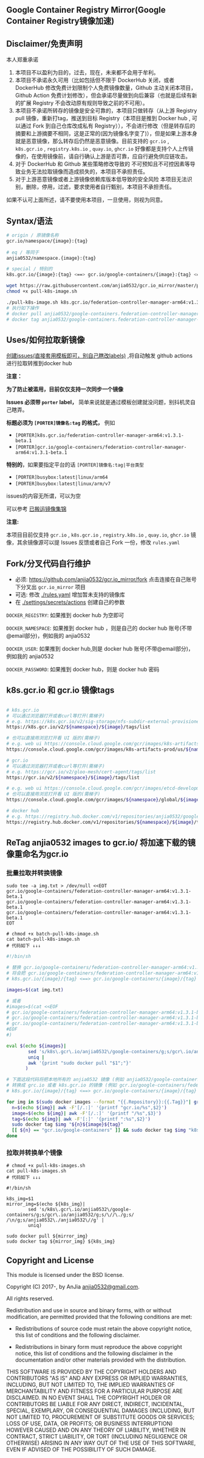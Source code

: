 Google Container Registry Mirror(Google Container Registry镜像加速)
-------

Disclaimer/免责声明
-------
本人郑重承诺
1. 本项目不以盈利为目的，过去，现在，未来都不会用于牟利。
2. 本项目不承诺永久可用（比如包括但不限于 DockerHub 关闭，或者 DockerHub 修改免费计划限制个人免费镜像数量，Github 主动关闭本项目，Github Action 免费计划修改），但会承诺尽量做到向后兼容（也就是后续有新的扩展 Registry 不会改动原有规则导致之前的不可用）。
3. 本项目不承诺所转存的镜像是安全可靠的，本项目只做转存（从上游 Registry pull 镜像，重新打tag，推送到目标 Registry（本项目是推到 Docker hub , 可以通过 Fork 到自己仓库改成私有 Registry）），不会进行修改（但是转存后的摘要和上游摘要不相同，这是正常的(因为镜像名字变了)），但是如果上游本身就是恶意镜像，那么转存后仍然是恶意镜像。目前支持的 `gcr.io` , `k8s.gcr.io` , `registry.k8s.io` , `quay.io`, `ghcr.io` 好像都是支持个人上传镜像的，在使用镜像前，请自行确认上游是否可靠，应自行避免供应链攻击。
4. 对于 DockerHub 和 Github 某些策略修改导致的 不可预知且不可控因素等导致业务无法拉取镜像而造成损失的，本项目不承担责任。
5. 对于上游恶意镜像或者上游镜像依赖库版本低导致的安全风险 本项目无法识别，删除，停用，过滤，要求使用者自行甄别，本项目不承担责任。

如果不认可上面所述，请不要使用本项目，一旦使用，则视为同意。

Syntax/语法
-------

```bash
# origin / 原镜像名称
gcr.io/namespace/{image}:{tag}
 
# eq / 等同于
anjia0532/namespace.{image}:{tag}

# special / 特别的
k8s.gcr.io/{image}:{tag} <==> gcr.io/google-containers/{image}:{tag} <==> anjia0532/google-containers.{image}:{tag}

wget https://raw.githubusercontent.com/anjia0532/gcr.io_mirror/master/pull-k8s-image.sh
chmod +x pull-k8s-image.sh

./pull-k8s-image.sh k8s.gcr.io/federation-controller-manager-arm64:v1.3.1-beta.1
# 执行如下操作
# docker pull anjia0532/google-containers.federation-controller-manager-arm64:v1.3.1-beta.1
# docker tag anjia0532/google-containers.federation-controller-manager-arm64:v1.3.1-beta.1 k8s.gcr.io/federation-controller-manager-arm64:v1.3.1-beta.1
```

Uses/如何拉取新镜像
-------
[创建issues(直接套用模板即可，别自己瞎改labels)](https://github.com/anjia0532/gcr.io_mirror/issues/new?assignees=&labels=porter&template=porter.md&title=%5BPORTER%5D) ,将自动触发 github actions 进行拉取转推到docker hub

**注意：**

**为了防止被滥用，目前仅仅支持一次同步一个镜像**

**Issues 必须带 `porter` label，** 简单来说就是通过模板创建就没问题，别抖机灵自己瞎弄。

**标题必须为 `[PORTER]镜像名:tag` 的格式，** 例如
- `[PORTER]k8s.gcr.io/federation-controller-manager-arm64:v1.3.1-beta.1`
- `[PORTER]gcr.io/google-containers/federation-controller-manager-arm64:v1.3.1-beta.1`

**特别的**，如果要指定平台的话 `[PORTER]镜像名:tag|平台类型`
- `[PORTER]busybox:latest|linux/arm64`
- `[PORTER]busybox:latest|linux/arm/v7`

issues的内容无所谓，可以为空

可以参考 [已搬运镜像集锦](https://github.com/anjia0532/gcr.io_mirror/issues?q=is%3Aissue+label%3Aporter+)

**注意:**

本项目目前仅支持 `gcr.io` , `k8s.gcr.io` , `registry.k8s.io` , `quay.io`, `ghcr.io` 镜像，其余镜像源可以提 Issues 反馈或者自己 Fork 一份，修改 `rules.yaml`


Fork/分叉代码自行维护
-------

- 必须: <https://github.com/anjia0532/gcr.io_mirror/fork> 点击连接在自己账号下分叉出 `gcr.io_mirror` 项目
- 可选: 修改 [./rules.yaml](./rules.yaml) 增加暂未支持的镜像库
- 在 [./settings/secrets/actions](../../settings/secrets/actions) 创建自己的参数

`DOCKER_REGISTRY`: 如果推到 docker hub 为空即可

`DOCKER_NAMESPACE`: 如果推到 docker hub ，则是自己的 docker hub 账号(不带@email部分)，例如我的 anjia0532

`DOCKER_USER`: 如果推到 docker hub,则是 docker hub 账号(不带@email部分)，例如我的 anjia0532

`DOCKER_PASSWORD`: 如果推到 docker hub，则是 docker hub 密码

k8s.gcr.io 和 gcr.io 镜像tags
------
```bash

# k8s.gcr.io
# 可以通过浏览器打开或者curl等打开(需梯子)
# e.g. https://k8s.gcr.io/v2/sig-storage/nfs-subdir-external-provisioner/tags/list
https://k8s.gcr.io/v2/${namespace}/${image}/tags/list

# 也可以直接用浏览打开看 UI 版的(需梯子)
# e.g. web ui https://console.cloud.google.com/gcr/images/k8s-artifacts-prod/us/sig-storage/nfs-subdir-external-provisioner
https://console.cloud.google.com/gcr/images/k8s-artifacts-prod/us/${namespace}/${image}

# gcr.io
# 可以通过浏览器打开或者curl等打开(需梯子)
# e.g. https://gcr.io/v2/gloo-mesh/cert-agent/tags/list 
https://gcr.io/v2/${namespace}/${image}/tags/list

# e.g. web ui https://console.cloud.google.com/gcr/images/etcd-development/global/etcd
# 也可以直接用浏览打开看 UI 版的(需梯子)
https://console.cloud.google.com/gcr/images/${namespace}/global/${image}

# docker hub
# e.g. https://registry.hub.docker.com/v1/repositories/anjia0532/google-containers.sig-storage.nfs-subdir-external-provisioner/tags
https://registry.hub.docker.com/v1/repositories/${namespace}/${image}/tags

```

ReTag anjia0532 images to gcr.io/ 将加速下载的镜像重命名为gcr.io
-------

### 批量拉取并转换镜像

```shell
sudo tee -a img.txt > /dev/null <<EOT
gcr.io/google-containers/federation-controller-manager-arm64:v1.3.1-beta.1
gcr.io/google-containers/federation-controller-manager-arm64:v1.3.1-beta.1
gcr.io/google-containers/federation-controller-manager-arm64:v1.3.1-beta.1
EOT

# chmod +x batch-pull-k8s-image.sh
cat batch-pull-k8s-image.sh
# 代码如下 ↓↓↓
```

```bash
#!/bin/sh

# 替换 gcr.io/google-containers/federation-controller-manager-arm64:v1.3.1-beta.1 为真实 image
# 将会把 gcr.io/google-containers/federation-controller-manager-arm64:v1.3.1-beta.1 转换为 anjia0532/google-containers.federation-controller-manager-arm64:v1.3.1-beta.1 并且会拉取他
# k8s.gcr.io/{image}/{tag} <==> gcr.io/google-containers/{image}/{tag} <==> anjia0532/google-containers.{image}/{tag}

images=$(cat img.txt)

# 或者 
#images=$(cat <<EOF
# gcr.io/google-containers/federation-controller-manager-arm64:v1.3.1-beta.1
# gcr.io/google-containers/federation-controller-manager-arm64:v1.3.1-beta.1
# gcr.io/google-containers/federation-controller-manager-arm64:v1.3.1-beta.1
#EOF
#)

eval $(echo ${images}|
        sed 's/k8s\.gcr\.io/anjia0532\/google-containers/g;s/gcr\.io/anjia0532/g;s/\//\./g;s/ /\n/g;s/anjia0532\./anjia0532\//g' |
        uniq |
        awk '{print "sudo docker pull "$1";"}'
       )

# 下面这段代码将把本地所有的 anjia0532 镜像 (例如 anjia0532/google-containers.federation-controller-manager-arm64:v1.3.1-beta.1 )
# 转换成 grc.io 或者 k8s.gcr.io 的镜像 (例如 gcr.io/google-containers/federation-controller-manager-arm64:v1.3.1-beta.1)
# k8s.gcr.io/{image}/{tag} <==> gcr.io/google-containers/{image}/{tag} <==> anjia0532/google-containers.{image}/{tag}

for img in $(sudo docker images --format "{{.Repository}}:{{.Tag}}"| grep "anjia0532"); do
  n=$(echo ${img}| awk -F'[/.:]' '{printf "gcr.io/%s",$2}')
  image=$(echo ${img}| awk -F'[/.:]' '{printf "/%s",$3}')
  tag=$(echo ${img}| awk -F'[:]' '{printf ":%s",$2}')
  sudo docker tag $img "${n}${image}${tag}"
  [[ ${n} == "gcr.io/google-containers" ]] && sudo docker tag $img "k8s.gcr.io${image}${tag}"
done
```

### 拉取并转换单个镜像
```shell
# chmod +x pull-k8s-images.sh
cat pull-k8s-images.sh
# 代码如下 ↓↓↓
```

```shell
#!/bin/sh

k8s_img=$1
mirror_img=$(echo ${k8s_img}|
        sed 's/k8s\.gcr\.io/anjia0532\/google-containers/g;s/gcr\.io/anjia0532/g;s/\//\./g;s/ /\n/g;s/anjia0532\./anjia0532\//g' |
        uniq)

sudo docker pull ${mirror_img}
sudo docker tag ${mirror_img} ${k8s_img}
```

Copyright and License
---

This module is licensed under the BSD license.

Copyright (C) 2017-, by AnJia <anjia0532@gmail.com>.

All rights reserved.

Redistribution and use in source and binary forms, with or without modification, are permitted provided that the following conditions are met:

* Redistributions of source code must retain the above copyright notice, this list of conditions and the following disclaimer.

* Redistributions in binary form must reproduce the above copyright notice, this list of conditions and the following disclaimer in the documentation and/or other materials provided with the distribution.

THIS SOFTWARE IS PROVIDED BY THE COPYRIGHT HOLDERS AND CONTRIBUTORS "AS IS" AND ANY EXPRESS OR IMPLIED WARRANTIES, INCLUDING, BUT NOT LIMITED TO, THE IMPLIED WARRANTIES OF MERCHANTABILITY AND FITNESS FOR A PARTICULAR PURPOSE ARE DISCLAIMED. IN NO EVENT SHALL THE COPYRIGHT HOLDER OR CONTRIBUTORS BE LIABLE FOR ANY DIRECT, INDIRECT, INCIDENTAL, SPECIAL, EXEMPLARY, OR CONSEQUENTIAL DAMAGES (INCLUDING, BUT NOT LIMITED TO, PROCUREMENT OF SUBSTITUTE GOODS OR SERVICES; LOSS OF USE, DATA, OR PROFITS; OR BUSINESS INTERRUPTION) HOWEVER CAUSED AND ON ANY THEORY OF LIABILITY, WHETHER IN CONTRACT, STRICT LIABILITY, OR TORT (INCLUDING NEGLIGENCE OR OTHERWISE) ARISING IN ANY WAY OUT OF THE USE OF THIS SOFTWARE, EVEN IF ADVISED OF THE POSSIBILITY OF SUCH DAMAGE.
